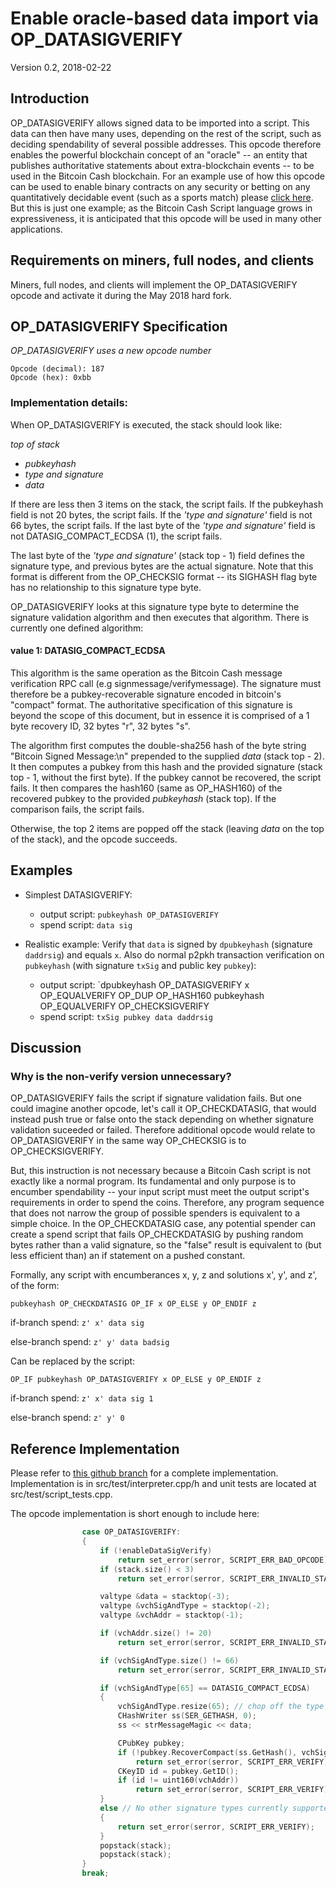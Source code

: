 # Enable oracle-based data import via OP_DATASIGVERIFY

Version 0.2, 2018-02-22

## Introduction

OP_DATASIGVERIFY allows signed data to be imported into a script.  This data can then have many uses, depending on the rest of the script, such as deciding spendability of several possible addresses.  This opcode therefore enables the powerful blockchain concept of an "oracle" -- an entity that publishes authoritative statements about extra-blockchain events -- to be used in the Bitcoin Cash blockchain.  For an example use of how this opcode can be used to enable binary contracts on any security or betting on any quantitatively decidable event (such as a sports match) please [click here](https://medium.com/@g.andrew.stone/bitcoin-scripting-applications-decision-based-spending-8e7b93d7bdb9).  But this is just one example; as the Bitcoin Cash Script language grows in expressiveness, it is anticipated that this opcode will be used in many other applications.

## Requirements on miners, full nodes, and clients

Miners, full nodes, and clients will implement the OP_DATASIGVERIFY opcode and activate it during the May 2018 hard fork.

## OP_DATASIGVERIFY Specification

*OP_DATASIGVERIFY uses a new opcode number*

    Opcode (decimal): 187
    Opcode (hex): 0xbb

### Implementation details:
When OP_DATASIGVERIFY is executed, the stack should look like:

*top of stack*
* *pubkeyhash*
* *type and signature*
* *data*

If there are less then 3 items on the stack, the script fails.  If the pubkeyhash field is not 20 bytes, the script fails.  If the *'type and signature'* field is not 66 bytes, the script fails.  If the last byte of the *'type and signature'* field is not DATASIG_COMPACT_ECDSA (1), the script fails.

The last byte of the *'type and signature'* (stack top - 1) field defines the signature type, and previous bytes are the actual signature.  Note that this format is different from the OP_CHECKSIG format -- its SIGHASH flag byte has no relationship to this signature type byte.

OP_DATASIGVERIFY looks at this signature type byte to determine the signature validation algorithm and then executes that algorithm.  There is currently one defined algorithm:

#### value 1: DATASIG_COMPACT_ECDSA

This algorithm is the same operation as the Bitcoin Cash message verification RPC call (e.g signmessage/verifymessage).  The signature must therefore be a pubkey-recoverable signature encoded in bitcoin's "compact" format.  The authoritative specification of this signature is beyond the scope of this document, but in essence it is comprised of a 1 byte recovery ID, 32 bytes "r", 32 bytes "s".

The algorithm first computes the double-sha256 hash of the byte string "Bitcoin Signed Message:\n" prepended to the supplied *data* (stack top - 2).  It then computes a pubkey from this hash and the provided signature (stack top - 1, without the first byte).  If the pubkey cannot be recovered, the script fails.  It then compares the hash160 (same as OP_HASH160) of the recovered pubkey to the provided *pubkeyhash* (stack top).  If the comparison fails, the script fails.

Otherwise, the top 2 items are popped off the stack (leaving *data* on the top of the stack), and the opcode succeeds.

## Examples

* Simplest DATASIGVERIFY:
  * output script:  `pubkeyhash OP_DATASIGVERIFY`
  * spend script: `data sig`

* Realistic example: Verify that `data` is signed by `dpubkeyhash` (signature `daddrsig`) and equals `x`.  Also do normal p2pkh transaction verification on `pubkeyhash` (with signature `txSig` and public key `pubkey`):
  * output script: `dpubkeyhash OP_DATASIGVERIFY x OP_EQUALVERIFY OP_DUP OP_HASH160 pubkeyhash OP_EQUALVERIFY OP_CHECKSIGVERIFY
  * spend script: `txSig pubkey data daddrsig`

## Discussion

### Why is the non-verify version unnecessary?

OP_DATASIGVERIFY fails the script if signature validation fails.  But one could imagine another opcode, let's call it OP_CHECKDATASIG, that would instead push true or false onto the stack depending on whether signature validation suceeded or failed.  Therefore additional opcode would relate to OP_DATASIGVERIFY in the same way OP_CHECKSIG is to OP_CHECKSIGVERIFY.

But, this instruction is not necessary because a Bitcoin Cash script is not exactly like a normal program.  Its fundamental and only purpose is to encumber spendability -- your input script must meet the output script's requirements in order to spend the coins.  Therefore, any program sequence that does not narrow the group of possible spenders is equivalent to a simple choice.  In the OP_CHECKDATASIG case, any potential spender can create a spend script that fails OP_CHECKDATASIG by pushing random bytes rather than a valid signature, so the "false" result is equivalent to (but less efficient than) an if statement on a pushed constant.

Formally, any script with encumberances x, y, z and solutions x', y', and z', of the form:

`pubkeyhash OP_CHECKDATASIG OP_IF x OP_ELSE y OP_ENDIF z`

if-branch spend: `z' x' data sig`

else-branch spend: `z' y' data badsig`

Can be replaced by the script:

`OP_IF pubkeyhash OP_DATASIGVERIFY x OP_ELSE y OP_ENDIF z`

if-branch spend:  `z' x' data sig 1`

else-branch spend: `z' y' 0`


## Reference Implementation

Please refer to [this github branch](https://github.com/gandrewstone/BitcoinUnlimited/tree/op_datasigverify) for a complete implementation.  Implementation is in src/test/interpreter.cpp/h and unit tests are located at src/test/script_tests.cpp.

The opcode implementation is short enough to include here:
```c++
                case OP_DATASIGVERIFY:
                {
                    if (!enableDataSigVerify)
                        return set_error(serror, SCRIPT_ERR_BAD_OPCODE);
                    if (stack.size() < 3)
                        return set_error(serror, SCRIPT_ERR_INVALID_STACK_OPERATION);

                    valtype &data = stacktop(-3);
                    valtype &vchSigAndType = stacktop(-2);
                    valtype &vchAddr = stacktop(-1);

                    if (vchAddr.size() != 20)
                        return set_error(serror, SCRIPT_ERR_INVALID_STACK_OPERATION);

                    if (vchSigAndType.size() != 66)
                        return set_error(serror, SCRIPT_ERR_INVALID_STACK_OPERATION);

                    if (vchSigAndType[65] == DATASIG_COMPACT_ECDSA)
                    {
                        vchSigAndType.resize(65); // chop off the type byte
                        CHashWriter ss(SER_GETHASH, 0);
                        ss << strMessageMagic << data;

                        CPubKey pubkey;
                        if (!pubkey.RecoverCompact(ss.GetHash(), vchSigAndType))
                            return set_error(serror, SCRIPT_ERR_VERIFY);
                        CKeyID id = pubkey.GetID();
                        if (id != uint160(vchAddr))
                            return set_error(serror, SCRIPT_ERR_VERIFY);
                    }
                    else // No other signature types currently supported
                    {
                        return set_error(serror, SCRIPT_ERR_VERIFY);
                    }
                    popstack(stack);
                    popstack(stack);
                }
                break;

```

